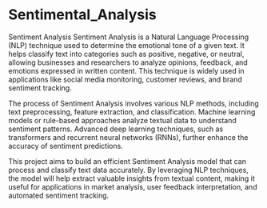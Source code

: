 # Sentimental_Analysis
Sentiment Analysis
Sentiment Analysis is a Natural Language Processing (NLP) technique used to determine the emotional tone of a given text. It helps classify text into categories such as positive, negative, or neutral, allowing businesses and researchers to analyze opinions, feedback, and emotions expressed in written content. This technique is widely used in applications like social media monitoring, customer reviews, and brand sentiment tracking.

The process of Sentiment Analysis involves various NLP methods, including text preprocessing, feature extraction, and classification. Machine learning models or rule-based approaches analyze textual data to understand sentiment patterns. Advanced deep learning techniques, such as transformers and recurrent neural networks (RNNs), further enhance the accuracy of sentiment predictions.

This project aims to build an efficient Sentiment Analysis model that can process and classify text data accurately. By leveraging NLP techniques, the model will help extract valuable insights from textual content, making it useful for applications in market analysis, user feedback interpretation, and automated sentiment tracking.
